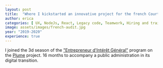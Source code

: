 ```yaml
---
layout: post
title:  "Where I kickstarted an innovative project for the french Court of Audit"
author: erica
categories: [ UX, NodeJs, React, Legacy code, Teamwork, Hiring and training, Custommer support and training, Communication ]
image: assets/images/french-audit.jpg
year: "2019-2020"
experience: true
---
```


I joined the 3d season of the <a href="https://eig.etalab.gouv.fr/">"Entrepreneur d'Intérêt Général"</a> program on the <a href="https://eig.etalab.gouv.fr/defis/plume/">Plume</a> project. 16 months to accompany a public administration in its digital transition.